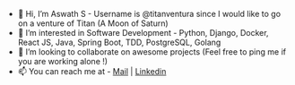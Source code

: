- 👋 Hi, I’m Aswath S - Username is @titanventura since I would like to go on a venture of Titan (A Moon of Saturn)
- 👀 I’m interested in Software Development - Python, Django, Docker, React JS, Java, Spring Boot, TDD, PostgreSQL, Golang
- 💞️ I’m looking to collaborate on awesome projects (Feel free to ping me if you are working alone !)
- 📫 You can reach me at - [Mail](aswath7862001@gmail.com) | [Linkedin](https://linkedin.com/in/aswath-s)

<!-- - 🌱 I’m currently learning stuff related to dev ... ) -->


<!---
titanventura/titanventura is a ✨ special ✨ repository because its `README.md` (this file) appears on your GitHub profile.
You can click the Preview link to take a look at your changes.
--->
